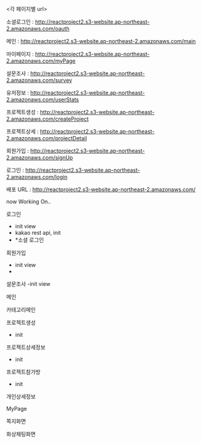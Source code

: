 <각 페이지별 url>

소셜로그인 : 
http://reactproject2.s3-website.ap-northeast-2.amazonaws.com/oauth

메인 : 
http://reactproject2.s3-website.ap-northeast-2.amazonaws.com/main

마이페이지 : 
http://reactproject2.s3-website.ap-northeast-2.amazonaws.com/myPage

설문조사 : 
http://reactproject2.s3-website.ap-northeast-2.amazonaws.com/survey

유저정보 : 
http://reactproject2.s3-website.ap-northeast-2.amazonaws.com/userStats

프로젝트생성 : 
http://reactproject2.s3-website.ap-northeast-2.amazonaws.com/createProject

프로젝트상세 : 
http://reactproject2.s3-website.ap-northeast-2.amazonaws.com/projectDetail

회원가입 : 
http://reactproject2.s3-website.ap-northeast-2.amazonaws.com/signUp

로그인 : 
http://reactproject2.s3-website.ap-northeast-2.amazonaws.com/login

배포 URL : http://reactproject2.s3-website.ap-northeast-2.amazonaws.com/

now Working On..

로그인
  - init view
  - kakao rest api, init
  - *소셜 로그인
  
회원가입
  - init view
  - 
설문조사
  -init view
  
메인
  
  
카테고리메인
  
  
프로젝트생성  
  - init
  
프로젝트상세정보
  - init
  
프로젝트참가방
  - init
  
개인상세정보
  
MyPage

쪽지화면

화상채팅화면
